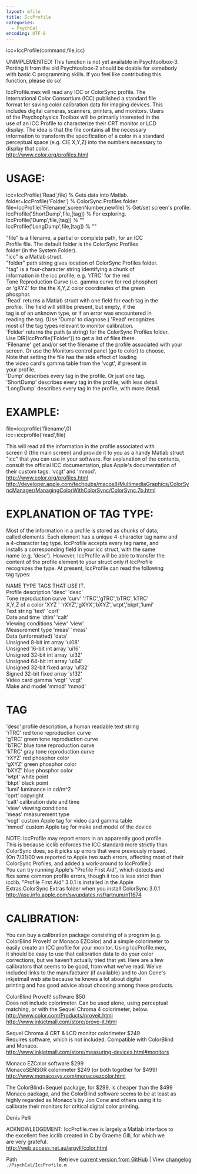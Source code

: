 ```yaml
---
layout: mfile
title: IccProfile
categories:
  - PsychCal
encoding: UTF-8
---
```


icc=IccProfile(command,file,icc)  



UNIMPLEMENTED! This function is not yet available in Psychtoolbox-3.  
Porting it from the old Psychtoolbox-2 should be doable for somebody  
with basic C programming skills. If you feel like contributing this  
function, please do so!  



IccProfile.mex will read any ICC or ColorSync profile. The  
International Color Consortium (ICC) published a standard file  
format for saving color calibration data for imaging devices. This  
includes digital cameras, scanners, printers, and monitors. Users  
of the Psychophysics Toolbox will be primarily interested in the  
use of an ICC Profile to characterize their CRT monitor or LCD  
display. The idea is that the file contains all the necessary  
information to transform the specification of a color in a standard  
perceptual space (e.g. CIE X,Y,Z) into the numbers necessary to  
display that color.  
<http://www.color.org/profiles.html>

# USAGE:  

icc=IccProfile('Read',file)                      % Gets data into Matlab.  
folder=IccProfile('Folder')                      % ColorSync Profiles folder  
file=IccProfile('Filename',screenNumber,newfile) % Get/set screen's profile.  
IccProfile('ShortDump',file,[tag])               % For exploring.  
IccProfile('Dump',file,[tag])                    % ""  
IccProfile('LongDump',file,[tag])                % ""  

"file"      is a filename, a partial or complete path, for an ICC  
            Profile file. The default folder is the ColorSync Profiles  
            folder (in the System Folder).  
"icc"       is a Matlab struct.  
"folder"    path string gives location of ColorSync Profiles folder.  
"tag"       is a four-character string identifying a chunk of  
            information in the icc profile, e.g. 'rTRC' for the red  
            Tone Reproduction Curve (i.e. gamma curve for red phosphor)  
            or 'gXYZ' for the the X,Y,Z color coordinates of the green  
            phosphor.  
'Read'      returns a Matlab struct with one field for each tag in the  
            profile. The field will still be present, but empty, if the  
            tag is of an unknown type, or if an error was encountered in  
            reading the tag. (Use 'Dump' to diagnose.) 'Read' recognizes  
            most of the tag types relevant to monitor calibration.  
'Folder'    returns the path (a string) for the ColorSync Profiles folder.  
            Use DIR(IccProfile('Folder')) to get a list of files there.  
'Filename'  get and/or set the filename of the profile associated with your  
                        screen. Or use the Monitors control panel (go to color) to choose.  
            Note that setting the file has the side effect of loading  
            the video card's gamma table from the 'vcgt', if present in  
            your profile.  
'Dump'      describes every tag in the profile. Or just one tag.  
'ShortDump' describes every tag in the profile, with less detail.  
'LongDump'  describes every tag in the profile, with more detail.  

# EXAMPLE:  

file=iccprofile('filename',0)  
icc=iccprofile('read',file)  

This will read all the information in the profile associated with  
screen 0 (the main screen) and provide it to you as a handy Matlab struct  
"icc" that you can use in your software. For explanation of the contents,  
consult the official ICC documentation, plus Apple's documentation of  
their custom tags: 'vcgt' and 'mmod'.  
<http://www.color.org/profiles.html>
<http://developer.apple.com/techpubs/macos8/MultimediaGraphics/ColorSyncManager/ManagingColorWithColorSync/ColorSync.7b.html>

# EXPLANATION OF TAG TYPE:  

Most of the information in a profile is stored as chunks of data,  
called elements. Each element has a unique 4-character tag name and  
a 4-character tag type. IccProfile accepts every tag name, and  
installs a corresponding field in your icc struct, with the same  
name (e.g. 'desc'). However, IccProfile will be able to transfer the  
content of the profile element to your struct only if IccProfile  
recognizes the type. At present, IccProfile can read the following  
tag types:  

NAME                        TYPE      TAGS THAT USE IT.  
Profile description         'desc'    'desc'  
Tone reproduction curve     'curv'    'rTRC','gTRC','bTRC','kTRC'  
X,Y,Z of a color            'XYZ '    'rXYZ','gXYX','bXYZ','wtpt','bkpt','lumi'  
Text string                 'text'    'cprt'  
Date and time               'dtim'    'calt'  
Viewing conditions          'view'    'view'  
Measurement type            'meas'    'meas'  
Data (unformatted)          'data'  
Unsigned 8-bit int array    'ui08'  
Unsigned 16-bit int array   'ui16'  
Unsigned 32-bit int array   'ui32'  
Unsigned 64-bit int array   'ui64'  
Unsigned 32-bit fixed array 'uf32'  
Signed 32-bit fixed array   'sf32'  
Video card gamma            'vcgt'    'vcgt'  
Make and model              'mmod'    'mmod'  

# TAG  
'desc'    profile description, a human readable text string  
'rTRC'    red tone reproduction curve  
'gTRC'    green tone reproduction curve  
'bTRC'    blue tone reproduction curve  
'kTRC'    gray tone reproduction curve  
'rXYZ'    red phosphor color  
'gXYZ'    green phosphor color  
'bXYZ'    blue phosphor color  
'wtpt'    white point  
'bkpt'    black point  
'lumi'    luminance in cd/m^2  
'cprt'    copyright  
'calt'    calibration date and time  
'view'    viewing conditions  
'meas'    measurement type  
'vcgt'    custom Apple tag for video card gamma table  
'mmod'    custom Apple tag for make and model of the device  

NOTE: IccProfile may report errors in an apparently good profile.  
This is because icclib enforces the ICC standard more strictly than  
ColorSync does, so it picks up errors that were previously missed.  
(On 7/31/00 we reported to Apple two such errors, affecting most of their  
ColorSync Profiles, and added a work-around to IccProfile.)  
You can try running Apple's "Profile First Aid", which detects and  
fixs some common profile errors, though it too is less strict than  
icclib. "Profile First Aid" 3.0.1 is installed in the Apple  
Extras:ColorSync Extras folder when you install ColorSync 3.0.1  
<http://asu.info.apple.com/swupdates.nsf/artnum/n11674>

# CALIBRATION:  

You can buy a calibration package consisting of a program (e.g.  
ColorBlind ProveIt! or Monaco EZColor) and a simple colorimeter to  
easily create an ICC profile for your monitor. Using IccProfile.mex,  
it should be easy to use that calibration data to do your color  
corrections, but we haven't actually tried that yet. Here are a few  
calibrators that seems to be good, from what we've read. We've  
included links to the manufacturer (if available) and to Jon Cone's  
inkjetmall web site because he knows a lot about digital  
printing and has good advice about choosing among these products.  

ColorBlind ProveIt! software $50  
Does not include colorimeter. Can be used alone, using perceptual  
matching, or with the Sequel Chroma 4 colorimeter, below.  
<http://www.color.com/Products/proveit.html>
<http://www.inkjetmall.com/store/prove-it.html>

Sequel Chroma 4 CRT & LCD monitor colorimeter $249  
Requires software, which is not included. Compatible with ColorBlind  
and Monaco.  
<http://www.inkjetmall.com/store/measuring-devices.html#monitors>

Monaco EZColor software $299  
MonacoSENSOR colorimeter $249 (or both together for $499)  
<http://www.monacosys.com/monacoezcolor.html>

The ColorBlind+Sequel package, for $299, is cheaper than the $499  
Monaco package, and the ColorBlind software seems to be at least as  
highly regarded as Monaco's by Jon Cone and others using it to  
calibrate their monitors for critical digital color printing.  

Denis Pelli  

ACKNOWLEDGEMENT: IccProfile.mex is largely a Matlab interface to  
the excellent free icclib created in C by Graeme Gill, for which we  
are very grateful.  
<http://web.access.net.au/argyll/color.html>


<div class="code_header" style="text-align:right;">
  <span style="float:left;">Path&nbsp;&nbsp;</span> <span class="counter">Retrieve <a href=
  "https://raw.github.com/Psychtoolbox-3/Psychtoolbox-3/beta/./PsychCal/IccProfile.m">current version from GitHub</a> | View <a href=
  "https://github.com/Psychtoolbox-3/Psychtoolbox-3/commits/beta/./PsychCal/IccProfile.m">changelog</a></span>
</div>
<div class="code">
  <code>./PsychCal/IccProfile.m</code>
</div>
